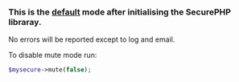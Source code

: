 ### This is the [default](default.md) mode after initialising the SecurePHP libraray.

No errors will be reported except to log and email.

To disable mute mode run:

```php
$mysecure->mute(false);
```